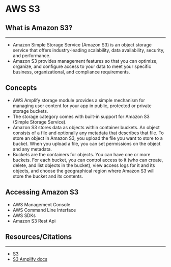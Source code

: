 # AWS S3


## What is Amazon S3?
---

- Amazon Simple Storage Service (Amazon S3) is an object storage service that offers industry-leading scalability, data availability, security, and performance.
- Amazon S3 provides management features so that you can optimize, organize, and configure access to your data to meet your specific business, organizational, and compliance requirements.


## Concepts

- AWS Amplify storage module provides a simple mechanism for managing user content for your app in public, protected or private storage buckets.
- The storage category comes with built-in support for Amazon S3 (Simple Storage Service).
- Amazon S3 stores data as objects within container buckets. An object consists of a file and optionally any metadata that describes that file. To store an object in Amazon S3, you upload the file you want to store to a bucket. When you upload a file, you can set permissions on the object and any metadata.
- Buckets are the containers for objects. You can have one or more buckets. For each bucket, you can control access to it (who can create, delete, and list objects in the bucket), view access logs for it and its objects, and choose the geographical region where Amazon S3 will store the bucket and its contents.

## Accessing Amazon S3

- AWS Management Console
- AWS Command Line Interface
- AWS SDKs
- Amazon S3 Rest Api

## Resources/Citations

---

- [S3](https://docs.aws.amazon.com/AmazonS3/latest/userguide/Welcome.html)
- [S3 Amplify docs](https://docs.amplify.aws/lib/storage/getting-started/q/platform/android/)
